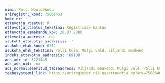 ```yaml
---
nimi: Polli Hooldekodu
ariregistri_kood: 75006463
kmkr_nr: ''
ettevotja_staatus: R
ettevotja_staatus_tekstina: Registrisse kantud
ettevotja_esmakande_kpv: 26.07.2000
ettevotja_aadress: .na
asukoht_ettevotja_aadressis: ''
asukoha_ehak_kood: 6317
asukoha_ehak_tekstina: Polli küla, Mulgi vald, Viljandi maakond
indeks_ettevotja_aadressis: '69108'
ads_adr_id: 3221445
ads_ads_oid: .na
ads_normaliseeritud_taisaadress: Viljandi maakond, Mulgi vald, Polli küla
teabesysteemi_link: https://ariregister.rik.ee/ettevotja.py?ark=75006463&ref=rekvisiidid
---
```

